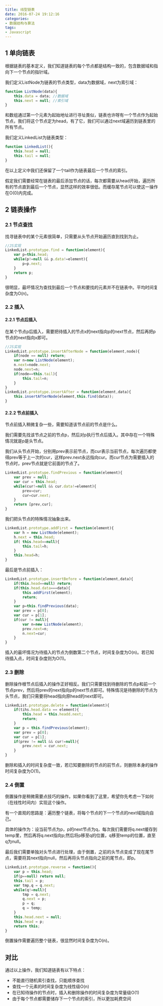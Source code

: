 ```yaml
---
title: 线型链表
date: 2016-07-24 19:12:16
categories:
- 数据结构与算法
tags: 
- Javascript
---
```


## 1 单向链表

根据链表的基本定义，我们知道链表的每个节点都是结构一致的，包含数据域和指向下一个节点的指针域。

我们定义ListNode为链表的节点类型，data为数据域，next为索引域：

```javascript
function ListNode(data){
	this.data = data; //数据域
	this.next = null; //索引域
}	
```

和数组通过第一个元素为起始地址进行寻址类似，链表也许呀有一个节点作为起始节点，我们将这个节点定为head，有了它，我们可以通过next域遍历到链表里的所有节点。

我们定义LinkedList为链表类型：

```javascript
function LinkedList(){
	this.head = null;
	this.tail = null;
}
```

在以上定义中我们还保留了一个tail作为链表最后一个节点的索引。

假定我们需要经常在链表的最后添加节点的话，每次都需要从head开始，遍历所有的节点直到最后一个节点，显然这样的效率很低。而缓存尾节点可以使这一操作在O(0)内完成。

## 2 链表操作
### 2.1 节点查找

找寻链表中的某个元素很简单，只需要从头节点开始遍历直到找到为止。

```javascript
//JS实现
LinkedList.prototype.find = function(element){
	var p=this.head;
	while(p!=null && p.data!=element){
		p=p.next;
	}
	return p;
}
```

很明显，最坏情况为查找到最后一个节点和要找的元素并不在链表中。平均时间复杂度为O(n)。

### 2.2 插入

#### 2.2.1 节点后插入

在某个节点p后插入，需要把待插入的节点x的next指向p的next节点，然后再把p节点的next指向x即可。

```javascript
//JS实现
LinkedList.prototype.insertAfterNode = function(element,node){
	if(node == null) return;
	var n=new ListNode(element);
	n.next=node.next;
	node.next=n;
	if(node==this.tail){
		this.tail=n;
	}
}
LinkedList.prototype.insertAfter = function(element,data){
	this.insertAfterNode(element,this.find(data));
}
```

#### 2.2.2 节点前插入

节点前插入稍微复杂一些，需要知道该节点前的节点是什么。

我们需要先找该节点之前的节点p，然后对p执行节点后插入。其中存在一个特殊情况就是p是头节点。

我们从头节点开始，分别用prev表示前节点，而cur表示当前节点，每次遍历都使得prev等于上一次的cur，这样prev.next永远指向cur。而cur节点为需要插入的节点时，prev节点就是它前面的节点了。

```javascript
LinkedList.prototype.findPrevious = function(element){
	var prev = null;
	var cur = this.head;
	while(cur!=null && cur.data!=element){
		prev=cur;
		cur=cur.next;
	}
	return [prev,cur];
}
```

我们把头节点的特殊情况抽象出来。

```javascript
LinkedList.prototype.addFirst = function(element){
	var h = new ListNode(element);
	h.next = this.head;
	if( this.head==null){
		this.tail=h;
	}
	this.head=h;
}
```

最后是节点前插入：

```javascript
LinkedList.prototype.insertBefore = function(element,data){
	if(this.head==null) return;
	if(this.head.data===data){
		this.addFirst(element);
		return;
	}
	var p=this.findPrevious(data);
	var prev = p[0];
	var cur = p[1];
	if(cur != null){
		var n=new ListNode(element);
		prev.next=n;
		n.next=cur;
	}
}
```

插入的最坏情况为待插入的节点为倒数第二个节点，时间复杂度为O(n)。若已知待插入点，时间复杂度则为O(1)。

### 2.3 删除

删除操作根节点后插入的操作正好相反。我们只需要找到待删除的节点p和前一个节点prev，然后将prev的next指向p的next节点即可。特殊情况是待删除的节点为头节点，我们只需要将head指向原head的next即可。

```javascript
LinkedList.prototype.delete = function(element){
	if(tihs.head.data == element){
		this.head = this.headd.next;
		return;
	}
	var p = this.findPrevious(element);
	var prev = p[0];
	var cur = p[1];
	if(prev != null && cur!=null){
		prev.next = cur.next;
	}
}
```

删除和插入的时间复杂度一致，若已知要删除的节点的前节点，则删除本身的操作时间复杂度为O(1)。

### 2.4 倒置

倒置操作是稍微需要点技巧的操作。如果你看到了这里，希望你先考虑一下如何（在线性时间内）实现这个操作。

有一个直观的思路是：遍历整个链表，将每个节点的下一个节点的next域指向自己。

具体的操作为：设当前节点为p，p的next节点为q，每次我们需要将q.next缓存到temp里，然后再将q.next指向p;然后将p移至q的位置，q移至temp的位置，直至q为null。

最后我们需要单独对头节点进行处理，由于倒置，之前的头节点变成了现在尾节点，需要将其next指向null，然后再将头节点指向之前的尾节点，即p。

```javascript
LinkedList.prototype.reverse = function(){
	var p = this.head;
	if(p==null) return null;
	this.tail = p;
	var tmp,q = q.next;
	while(q!=null){
		tmp = q.next;
		q.next = p;
		p = q;
		q = temp;
	}
	this.head.next = null;
	this.head = p;
	return this;
}
```

倒置操作需要遍历整个链表，很显然时间复杂度为O(n)。

## 对比

通过以上操作，我们知道链表有以下特点：

+ 不能直行随机索引查找，只能顺序查找
+ 查找一个元素的时间复杂度为线性级O(n)
+ 在已知待操作的节点时，插入和删除操作的时间复杂度为常量级O(1)
+ 由于每个节点都需要储存下一个节点的索引，所以更加耗费空间 


